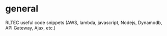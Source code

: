# general
RLTEC useful code snippets (AWS, lambda, javascript, Nodejs, Dynamodb, API Gateway, Ajax, etc.)
